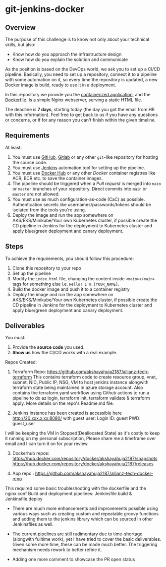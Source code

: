 # git-jenkins-docker


## Overview
The purpose of this challenge is to know not only about your technical skills, but also:

- Know how do you approach the infrastructure design
- Know how do you explain the solution and communicate

As the position is based on the DevOps world, we ask you to set up a CI/CD pipeline. Basically, you need to set up a repository, connect it to a pipeline with some automation on it, so every time the repository is updated, a new Docker image is build, ready to use it in a deployment.

In this repository we provide you the [containerized application](./app), and the [Dockerfile](./Dockerfile). Is a simple Nginx webserver, serving a static HTML file.

The deadline is **7 days**, starting today (the day you got the email from HR with this information). Feel free to get back to us if you have any questions or concerns, or if for any reason you can't finish within the given timeline.


## Requirements
At least:
1. You must use [GitHub](https://github.com), [Gitlab](https://about.gitlab.com) or any other `git`-like repository for hosting the source code.
2. You must use [Jenkins](https://www.jenkins.io) automation tool for setting up the pipeline.
3. You must use [Docker Hub](https://hub.docker.com) or any other *Docker* container registres like ACR, ECR etc. to save the container images.
4. The pipeline should be triggered when a *Pull request* is merged into `main` or `master` branches of your repository. Direct commits into `main` or `master` are not allowed.
5. You must use as much configuration-as-code (CaC) as possible. Authentication secrets like usernames/passwords/tokens should be isolated from the tools you're using.
6. Deploy the image and run the app somewhere on AKS/EKS/Minikube/Your own Kubernetes cluster, if possible create the CD pipeline in Jenkins for the deployment to Kubernetes cluster and apply blue/green deployment and canary deployment.

## Steps
To achieve the requirements, you should follow this procedure:
1. Clone this repository to your repo
2. Set up the pipeline
3. Modify the `index.html` file, changing the content inside `<main></main>` tags for something else i.e. `Hello! I'm [YOUR_NAME]`.
4. Build the docker image and push it to a container registry
5. Deploy the image and run the app somewhere on AKS/EKS/Minikube/Your own Kubernetes cluster, if possible create the CD pipeline in Jenkins for the deployment to Kubernetes cluster and apply blue/green deployment and canary deployment.


## Deliverables
You must:
1. Provide the **source code** you used.
2. **Show us** how the CI/CD works with a real example.


Repos Created:

1. Terraform Repo: https://github.com/akshayahuja2187/allianz-tech-terraform
This contains terraform code to create resource group, vnet, subnet, NIC, Public IP, NSG, VM to host jenkins instance alongwith terraform state being maintained in azure storage account.
Also contains the terraform.yaml workflow using Github actions to run a pipeline to do az login, terraform init, terraform validate & terraform apply. More details on the repo's Readme.md file.

2. Jenkins instance has been created is accessible here http://20.xxx.x.xx:8080/ 
with guest user: Login ID: guest PWD: guest_user

I will be keeping the VM in Stopped(Deallocated State) as it's costly to keep it running on my personal subscription, Please share me a timeframe over email and I can turn it on for your review.

3. Dockerhub repos: https://hub.docker.com/repository/docker/akshayahuja2187/snapshots
https://hub.docker.com/repository/docker/akshayahuja2187/releases

4. App repo : https://github.com/akshayahuja2187/allianz-tech-docker-repo

This required some basic troubleshooting with the dockerfile and the nginx.conf
Build and deployment pipelines: Jenkinsfile.build & Jenkinsfile.deploy

- There are much more enhancements and improvements possible using various ways such as creating custom and repeatable groovy functions and adding them to the jenkins library which can be sourced in other Jenkinsfiles as well.

- The current pipelines are still rudimentary due to time-shortage (alongwith fulltime work), yet I have tried to cover the basic deliverables. Given some more time, these can be made much better. The triggering mechanism needs rework to better refine it.

- Adding one more comment to showcase the PR open status

